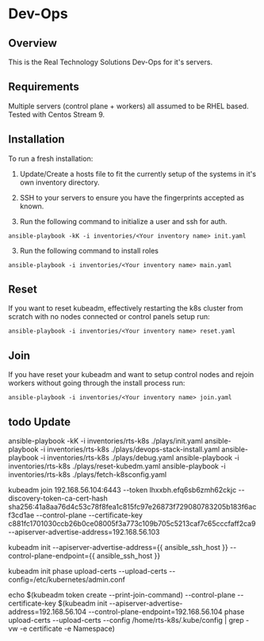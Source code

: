 # Dev-Ops

## Overview
This is the Real Technology Solutions Dev-Ops for it's servers.

## Requirements
Multiple servers (control plane + workers) all assumed to be RHEL based. Tested with Centos Stream 9.

## Installation
To run a fresh installation:

1. Update/Create a hosts file to fit the currently setup of the systems in it's own inventory directory.

2. SSH to your servers to ensure you have the fingerprints accepted as known.

2. Run the following command to initialize a user and ssh for auth.

``` shell
ansible-playbook -kK -i inventories/<Your inventory name> init.yaml
```

3. Run the following command to install roles

``` shell
ansible-playbook -i inventories/<Your inventory name> main.yaml
```

## Reset

If you want to reset kubeadm, effectively restarting the k8s cluster from scratch with no nodes connected or control panels setup run:

``` shell
ansible-playbook -i inventories/<Your inventory name> reset.yaml
```

## Join
If you have reset your kubeadm and want to setup control nodes and rejoin workers without going through the install process run:

``` shell
ansible-playbook -i inventories/<Your inventory name> join.yaml
```


## todo Update


ansible-playbook -kK -i inventories/rts-k8s ./plays/init.yaml
ansible-playbook -i inventories/rts-k8s ./plays/devops-stack-install.yaml
ansible-playbook -i inventories/rts-k8s ./plays/debug.yaml
ansible-playbook -i inventories/rts-k8s ./plays/reset-kubedm.yaml
ansible-playbook -i inventories/rts-k8s ./plays/fetch-k8sconfig.yaml

kubeadm join 192.168.56.104:6443 --token lhxxbh.efq6sb6zmh62ckjc --discovery-token-ca-cert-hash sha256:41a8aa76d4c53c78f8fea1c815fc97e26873f729080783205b183f6acf3cd1ae --control-plane --certificate-key c881fc1701030ccb26b0ce08005f3a773c109b705c5213caf7c65cccfaff2ca9 --apiserver-advertise-address=192.168.56.103

kubeadm init --apiserver-advertise-address={{ ansible_ssh_host }} --control-plane-endpoint={{ ansible_ssh_host }}

kubeadm init phase upload-certs --upload-certs --config=/etc/kubernetes/admin.conf

echo $(kubeadm token create --print-join-command) --control-plane --certificate-key $(kubeadm init --apiserver-advertise-address=192.168.56.104 --control-plane-endpoint=192.168.56.104 phase upload-certs --upload-certs --config /home/rts-k8s/.kube/config | grep -vw -e certificate -e Namespace)
